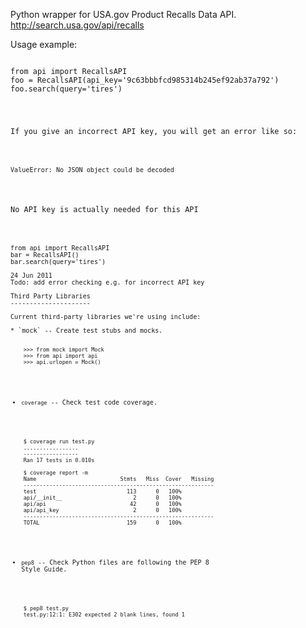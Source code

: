 Python wrapper for USA.gov Product Recalls Data API. 
http://search.usa.gov/api/recalls

Usage example:
<pre><code>
from api import RecallsAPI
foo = RecallsAPI(api_key='9c63bbbfcd985314b245ef92ab37a792')
foo.search(query='tires')
</pre></ocde>
If you give an incorrect API key, you will get an error like so:
<pre><code>
ValueError: No JSON object could be decoded
</pre></code>

No API key is actually needed for this API
<pre><code>
from api import RecallsAPI
bar = RecallsAPI()
bar.search(query='tires')

24 Jun 2011
Todo: add error checking e.g. for incorrect API key

Third Party Libraries
---------------------

Current third-party libraries we're using include:

* `mock` -- Create test stubs and mocks.
<pre><code>
    >>> from mock import Mock
    >>> from api import api
    >>> api.urlopen = Mock()
</code></pre>

* `coverage` -- Check test code coverage.
<pre><code>
    $ coverage run test.py
    .................
    -----------------
    Ran 17 tests in 0.010s

    $ coverage report -m
    Name                          Stmts   Miss  Cover   Missing
    -----------------------------------------------------------
    test                            113      0   100%   
    api/__init__                      2      0   100%   
    api/api                          42      0   100%   
    api/api_key                       2      0   100%   
    -----------------------------------------------------------
    TOTAL                           159      0   100%   
</code></pre>

* `pep8` -- Check Python files are following the PEP 8 Style Guide.
<pre><code>
    $ pep8 test.py
    test.py:12:1: E302 expected 2 blank lines, found 1
</code></pre>

